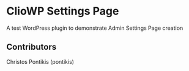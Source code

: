 # ClioWP Settings Page

A test WordPress plugin to demonstrate Admin Settings Page creation

## Contributors

Christos Pontikis (pontikis)
